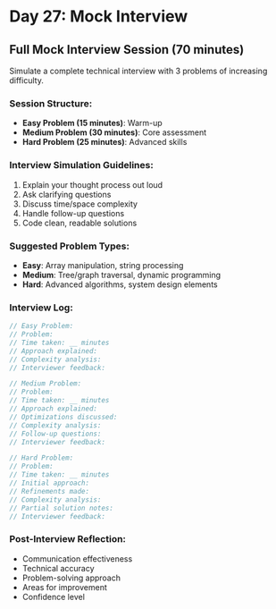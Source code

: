 # Day 27: Mock Interview

## Full Mock Interview Session (70 minutes)

Simulate a complete technical interview with 3 problems of increasing difficulty.

### Session Structure:

- **Easy Problem (15 minutes)**: Warm-up
- **Medium Problem (30 minutes)**: Core assessment
- **Hard Problem (25 minutes)**: Advanced skills

### Interview Simulation Guidelines:

1. Explain your thought process out loud
2. Ask clarifying questions
3. Discuss time/space complexity
4. Handle follow-up questions
5. Code clean, readable solutions

### Suggested Problem Types:

- **Easy**: Array manipulation, string processing
- **Medium**: Tree/graph traversal, dynamic programming
- **Hard**: Advanced algorithms, system design elements

### Interview Log:

```ts
// Easy Problem:
// Problem:
// Time taken: __ minutes
// Approach explained:
// Complexity analysis:
// Interviewer feedback:

// Medium Problem:
// Problem:
// Time taken: __ minutes
// Approach explained:
// Optimizations discussed:
// Complexity analysis:
// Follow-up questions:
// Interviewer feedback:

// Hard Problem:
// Problem:
// Time taken: __ minutes
// Initial approach:
// Refinements made:
// Complexity analysis:
// Partial solution notes:
// Interviewer feedback:
```

### Post-Interview Reflection:

- Communication effectiveness
- Technical accuracy
- Problem-solving approach
- Areas for improvement
- Confidence level
